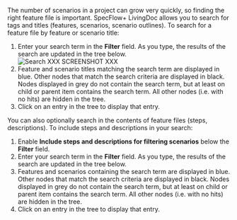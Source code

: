 The number of scenarios in a project can grow very quickly, so finding the right feature file is important. SpecFlow+ LivingDoc allows you to search for tags and titles (features, scenarios, scenario outlines). 
To search for a feature file by feature or scenario title:  

1. Enter your search term in the **Filter** field. As you type, the results of the search are updated in the tree below.  
  ![Search](Screenshots/Search.png) XXX SCREENSHOT XXX
1. Feature and scenario titles matching the search term are displayed in blue. Other nodes that match the search criteria are displayed in black. Nodes displayed in grey do not contain the search term, but at least on child or parent item contains the search term. All other nodes (i.e. with no hits) are hidden in the tree.
1. Click on an entry in the tree to display that entry.

You can also optionally search in the contents of feature files (steps, descriptions).
To include steps and descriptions in your search:  

1. Enable **Include steps and descriptions for filtering scenarios** below the **Filter** field.
1. Enter your search term in the **Filter** field. As you type, the results of the search are updated in the tree below.
1. Features and scenarios containing the search term are displayed in blue. Other nodes that match the search criteria are displayed in black. Nodes displayed in grey do not contain the search term, but at least on child or parent item contains the search term. All other nodes (i.e. with no hits) are hidden in the tree.
1. Click on an entry in the tree to display that entry.